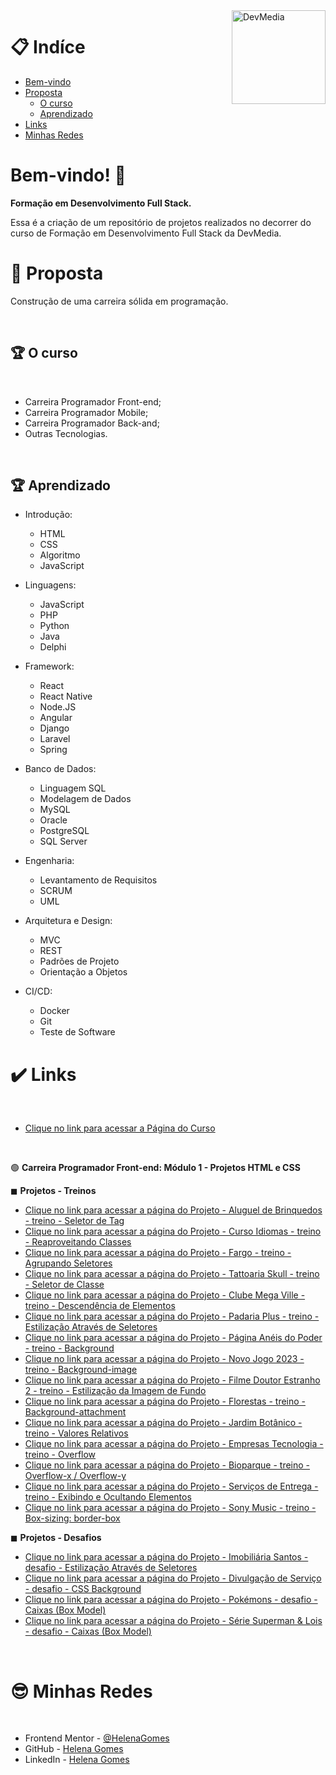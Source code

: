 <div>
  <img align="right" src="https://user-images.githubusercontent.com/94927107/202265955-b983bdc4-6acb-4e5a-912a-8120835cb493.jpg" alt="DevMedia" width="150px">
</div>

# 📋 Indíce

- [Bem-vindo](#id01)
- [Proposta](#id02)
  - [O curso](#id02.1)
  - [Aprendizado](#id03.1)
- [Links](#id04)
- [Minhas Redes](#id09)

# Bem-vindo! 👋 <a name="id01"></a>

**Formação em Desenvolvimento Full Stack.**

Essa é a criação de um repositório de projetos realizados no decorrer do curso de Formação em Desenvolvimento Full Stack da DevMedia.

# 🚀 Proposta <a name="id02"></a>

Construção de uma carreira sólida em programação. 

<br />

## :trophy: O curso <a name="id02.1"></a>

<br />

- Carreira Programador Front-end;
- Carreira Programador Mobile;
- Carreira Programador Back-and;
- Outras Tecnologias.

<br />

## :trophy: Aprendizado <a name="id03.1"></a>

- Introdução: 
  - HTML
  - CSS
  - Algoritmo
  - JavaScript

- Linguagens: 
  - JavaScript
  - PHP
  - Python
  - Java
  - Delphi

- Framework: 
  - React
  - React Native
  - Node.JS
  - Angular
  - Django
  - Laravel
  - Spring

- Banco de Dados: 
  - Linguagem SQL
  - Modelagem de Dados
  - MySQL
  - Oracle
  - PostgreSQL
  - SQL Server

- Engenharia: 
  - Levantamento de Requisitos
  - SCRUM
  - UML

- Arquitetura e Design: 
  - MVC
  - REST
  - Padrões de Projeto
  - Orientação a Objetos

- CI/CD: 
  - Docker
  - Git
  - Teste de Software
  

# :heavy_check_mark: Links <a name="id04"></a>

<br />

- [Clique no link para acessar a Página do Curso](https://www.devmedia.com.br/carreira-programador/?slug=todos)

<br />

🟢 **Carreira Programador Front-end: Módulo 1 - Projetos HTML e CSS**


◼ **Projetos - Treinos**

- [Clique no link para acessar a página do Projeto - Aluguel de Brinquedos - treino - Seletor de Tag](https://helena-lujan-gomes.github.io/DevMedia-Desenvolvimento-Full-Stack/projeto%20-%20aluguel%20de%20brinquedos%20-%20treino%20-%20seletor%20de%20tag/index.html)
- [Clique no link para acessar a página do Projeto - Curso Idiomas - treino - Reaproveitando Classes ](https://helena-lujan-gomes.github.io/DevMedia-Desenvolvimento-Full-Stack/projeto%20-%20curso%20idiomas%20-%20treino%20-%20reaproveitando%20classes/index.html)
- [Clique no link para acessar a página do Projeto - Fargo - treino - Agrupando Seletores ](https://helena-lujan-gomes.github.io/DevMedia-Desenvolvimento-Full-Stack/projeto%20-%20fargo%20-%20treino%20-%20agrupando%20seletores/index.html)
- [Clique no link para acessar a página do Projeto - Tattoaria Skull - treino - Seletor de Classe ](https://helena-lujan-gomes.github.io/DevMedia-Desenvolvimento-Full-Stack/projeto%20-%20tattoaria%20skull%20-%20treino%20-%20seletor%20de%20classe/index.html)
- [Clique no link para acessar a página do Projeto - Clube Mega Ville - treino - Descendência de Elementos ](https://helena-lujan-gomes.github.io/DevMedia-Desenvolvimento-Full-Stack/projeto%20-%20clube%20mega%20ville%20-%20treino%20-%20descend%C3%AAncia%20de%20elementos/index.html)
- [Clique no link para acessar a página do Projeto - Padaria Plus - treino - Estilização Através de Seletores ](https://helena-lujan-gomes.github.io/DevMedia-Desenvolvimento-Full-Stack/projeto%20-%20padaria%20plus%20-%20treino%20-%20estiliza%C3%A7%C3%A3o%20atrav%C3%A9s%20de%20seletores/index.html)
- [Clique no link para acessar a página do Projeto - Página Anéis do Poder - treino - Background ](https://helena-lujan-gomes.github.io/DevMedia-Desenvolvimento-Full-Stack/projeto%20-%20pagina%20aneis%20do%20poder%20-%20treino%20-%20background//index.html)
- [Clique no link para acessar a página do Projeto - Novo Jogo 2023 - treino - Background-image ](https://helena-lujan-gomes.github.io/DevMedia-Desenvolvimento-Full-Stack/projeto%20-%20novo%20jogo%202023%20-%20treino%20-%20background-image/index.html)
- [Clique no link para acessar a página do Projeto - Filme Doutor Estranho 2 - treino - Estilização da Imagem de Fundo ](https://helena-lujan-gomes.github.io/DevMedia-Desenvolvimento-Full-Stack/projeto%20-%20filme%20doutor%20estranho%202%20-%20treino%20-%20estilizando%20a%20imagem%20de%20fundo/index.html)
- [Clique no link para acessar a página do Projeto - Florestas - treino - Background-attachment ](https://helena-lujan-gomes.github.io/DevMedia-Desenvolvimento-Full-Stack/projeto%20-%20florestas%20-%20treino%20-%20background-attachment/index.html)
- [Clique no link para acessar a página do Projeto - Jardim Botânico - treino - Valores Relativos ](https://helena-lujan-gomes.github.io/DevMedia-Desenvolvimento-Full-Stack/projeto%20-%20jardim%20bot%C3%A2nico%20-%20treino%20-%20valores%20relativos/index.html)
- [Clique no link para acessar a página do Projeto - Empresas Tecnologia - treino - Overflow ](https://helena-lujan-gomes.github.io/DevMedia-Desenvolvimento-Full-Stack/projeto%20-%20empresas%20tecnologia%20-%20treino%20-%20overflow/index.html)
- [Clique no link para acessar a página do Projeto - Bioparque - treino - Overflow-x / Overflow-y ](https://helena-lujan-gomes.github.io/DevMedia-Desenvolvimento-Full-Stack/projeto%20-%20bioparque%20-%20treino%20-%20overflow-x%20e%20overflow-y/index.html)
- [Clique no link para acessar a página do Projeto - Serviços de Entrega - treino - Exibindo e Ocultando Elementos ](https://helena-lujan-gomes.github.io/DevMedia-Desenvolvimento-Full-Stack/projeto%20-%20servico%20de%20entregas%20-%20treino%20-%20exibindo%20e%20ocultando%20elementos/index.html)
- [Clique no link para acessar a página do Projeto - Sony Music - treino - Box-sizing: border-box ](https://helena-lujan-gomes.github.io/DevMedia-Desenvolvimento-Full-Stack/projeto%20-%20sony%20music%20-%20treino%20-%20box-sizing/index.html)





◼ **Projetos - Desafios**

- [Clique no link para acessar a página do Projeto - Imobiliária Santos - desafio - Estilização Através de Seletores ](https://helena-lujan-gomes.github.io/DevMedia-Desenvolvimento-Full-Stack/projeto%20-%20imobili%C3%A1ria%20santos%20-%20desafio/index.html)
- [Clique no link para acessar a página do Projeto - Divulgação de Serviço - desafio - CSS Background ](https://helena-lujan-gomes.github.io/DevMedia-Desenvolvimento-Full-Stack/projeto%20-%20divulga%C3%A7%C3%A3o%20de%20servi%C3%A7o%20-%20desafio%20-%20CSS%20Background/index.html)
- [Clique no link para acessar a página do Projeto - Pokémons - desafio - Caixas (Box Model) ](https://helena-lujan-gomes.github.io/DevMedia-Desenvolvimento-Full-Stack/projeto%20-%20pokemon%20-%20desafio%20-%20caixas-box-model/index.html)
- [Clique no link para acessar a página do Projeto - Série Superman & Lois - desafio - Caixas (Box Model) ](https://helena-lujan-gomes.github.io/DevMedia-Desenvolvimento-Full-Stack/projeto%20-%20serie%20superman%20&%20lois%20-%20desafio%20-%20caixas-box-model/index.html)

<br />

# :sunglasses: Minhas Redes <a name="id09"></a>

<br />

- Frontend Mentor - [@HelenaGomes](https://www.frontendmentor.io/profile/helena-Lujan-Gomes)
- GitHub - [Helena Gomes](https://github.com/helena-Lujan-Gomes)
- LinkedIn - [Helena Gomes](https://www.linkedin.com/in/helena-lujan-gomes/)




